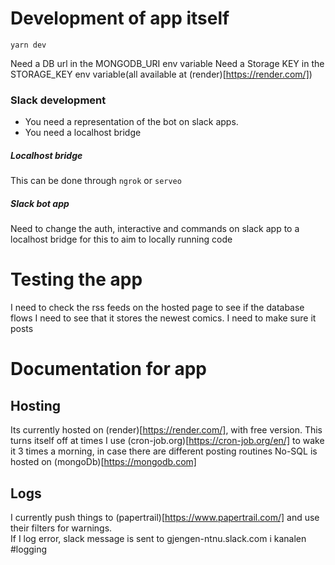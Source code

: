 # Development of app itself

`yarn dev`

Need a DB url in the MONGODB_URI env variable
Need a Storage KEY in the STORAGE_KEY env variable(all available at (render)[https://render.com/])

### Slack development
* You need a representation of the bot on slack apps.
* You need a localhost bridge

##### Localhost bridge
This can be done through `ngrok` or `serveo`    

##### Slack bot app
Need to change the auth, interactive and commands on slack app to a localhost bridge for this to aim to locally running code

# Testing the app
I need to check the rss feeds on the hosted page to see if the database flows
I need to see that it stores the newest comics.
I need to make sure it posts

# Documentation for app
## Hosting
Its currently hosted on (render)[https://render.com/], with free version. This turns itself off at times
I use (cron-job.org)[https://cron-job.org/en/] to wake it 3 times a morning, in case there are different posting routines
No-SQL is hosted on (mongoDb)[https://mongodb.com]
## Logs
I currently push things to (papertrail)[https://www.papertrail.com/] and use their filters for warnings.    
If I log error, slack message is sent to gjengen-ntnu.slack.com i kanalen #logging

